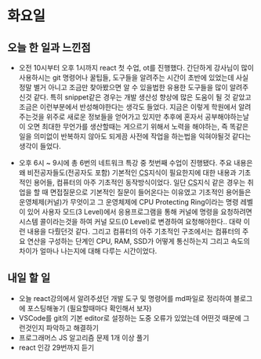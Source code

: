 # 화요일

## 오늘 한 일과 느낀점
- 오전 10시부터 오후 1시까지 react 첫 수업, ot를 진행했다. 간단하게 강사님이 많이 사용하시는 git 명령어나 꿀팁들, 도구들을 알려주는 시간이 초반에 있었는데 사실 정말 별거 아니고 조금만 찾아봤으면 알 수 있을법한 유용한 도구들을 많이 알려주신것 같다. 특히 snippet같은 경우는 개발 생산성 향상에 많은 도움이 될 것 같았고 조금은 이런부분에서 반성해야한다는 생각도 들었다. 지금은 이렇게 학원에서 알려주는것을 위주로 새로운 정보들을 얻어가고 있지만 추후에 혼자서 공부해야하는날이 오면 최대한 무언가를 생산할때는 게으르기 위해서 노력을 해야하는, 즉 똑같은일을 의미없이 반복하지 않아도 되게끔 사전에 작업을 하는법을 익혀야될것 같다는 생각이 들었다.

- 오후 6시 ~ 9시에 총 6번의 네트워크 특강 중 첫번째 수업이 진행됐다. 주요 내용은 왜 비전공자들도(전공자도 포함) 기본적인 <abbr title="Computer Science">CS</abbr>지식이 필요한지에 대한 내용과 기초적인 용어들, 컴퓨터의 아주 기초적인 동작방식이었다. 일단 <abbr title="Computer Science">CS</abbr>지식 같은 경우는 취업을 할 때 면접질문으로 기본적인 질문이 들어온다는 이유였고 기초적인 용어들은 운영체제(커널)가 무엇이고 그 운영체제에 CPU Protecting Ring이라는 명령 레벨이 있어 사용자 모드(3 Level)에서 응용프로그램을 통해 커널에 명령을 요청하려면 시스템 콜이라는것을 하여 커널 모드(0 Level)로 변경하여 요청해야한다.. 대략 이런 내용을 다뤘던것 같다. 그리고 컴퓨터의 아주 기초적인 구조에서는 컴퓨터의 주요 연산을 구성하는 단계인 CPU, RAM, SSD가 어떻게 통신하는지 그리고 속도의 차이가 얼마나 나는지에 대해 다루는 시간이었다.

## 내일 할 일
- 오늘 react강의에서 알려주셨던 개발 도구 및 명령어를 md파일로 정리하여 블로그에 포스팅해놓기 (필요할때마다 확인해서 보자)
- VSCode를 git의 기본 editor로 설정하는 도중 오류가 있었는데 어떤것 때문에 그런것인지 파악하고 해결하기
- 프로그래머스 JS 알고리즘 문제 1개 이상 풀기
- react 인강 29번까지 듣기

